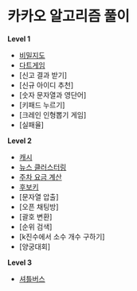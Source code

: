 # 카카오 알고리즘 풀이

**Level 1**
- [비밀지도](https://github.com/MojitoBar/Learning_History/blob/master/kakao_test/secret_map.md)
- [다트게임](https://github.com/MojitoBar/Learning_History/blob/master/kakao_test/dart_game.md)
- [신고 결과 받기]
- [신규 아이디 추천]
- [숫자 문자열과 영단어]
- [키패드 누르기]
- [크레인 인형뽑기 게임]
- [실패율]

**Level 2**
- [캐시](https://github.com/MojitoBar/Learning_History/blob/master/kakao_test/cache.md)
- [뉴스 클러스터링](https://github.com/MojitoBar/Learning_History/blob/master/kakao_test/news_clustering.md)
- [주차 요금 계산](https://github.com/MojitoBar/Learning_History/blob/master/kakao_test/parking_fee_calculation.md)
- [후보키](https://github.com/MojitoBar/Learning_History/blob/master/kakao_test/candidate_key.md)
- [문자열 압출]
- [오픈 채팅방]
- [괄호 변환]
- [순위 검색]
- [k진수에서 소수 개수 구하기]
- [양궁대회]

**Level 3**
- [셔틀버스](https://github.com/MojitoBar/Learning_History/blob/master/kakao_test/shuttle_bus.md)

